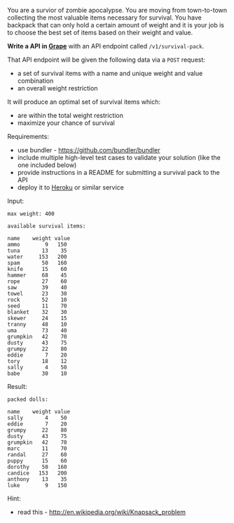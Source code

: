 You are a survior of zombie apocalypse. You are moving from town-to-town collecting the most valuable items necessary for survival. You have backpack that can only hold a certain amount of weight and it is your job is to choose the best set of items based on their weight and value.

**Write a API in [Grape](https://github.com/intridea/grape)** with an API endpoint called <code>/v1/survival-pack</code>.

That API endpoint will be given the following data via a <code>POST</code> request:

* a set of survival items with a name and unique weight and value combination
* an overall weight restriction

It will produce an optimal set of survival items which:

* are within the total weight restriction
* maximize your chance of survival

Requirements:

* use bundler - https://github.com/bundler/bundler
* include multiple high-level test cases to validate your solution (like the one included below)
* provide instructions in a README for submitting a survival pack to the API
* deploy it to [Heroku](https://id.heroku.com/login) or similar service

Input:

    max weight: 400

    available survival items:

    name    weight value
    ammo        9   150
    tuna       13    35
    water     153   200
    spam       50   160
    knife      15    60
    hammer     68    45
    rope       27    60
    saw        39    40
    towel      23    30
    rock       52    10
    seed       11    70
    blanket    32    30
    skewer     24    15
    tranny     48    10
    uma        73    40
    grumpkin   42    70
    dusty      43    75
    grumpy     22    80
    eddie       7    20
    tory       18    12
    sally       4    50
    babe       30    10

Result:

    packed dolls:

    name    weight value
    sally       4    50
    eddie       7    20
    grumpy     22    80
    dusty      43    75
    grumpkin   42    70
    marc       11    70
    randal     27    60
    puppy      15    60
    dorothy    50   160
    candice   153   200
    anthony    13    35
    luke        9   150

Hint:

* read this - http://en.wikipedia.org/wiki/Knapsack_problem


